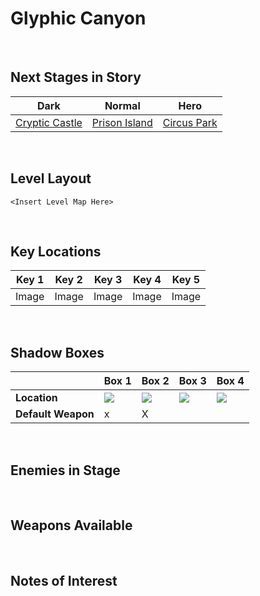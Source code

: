 # Glyphic Canyon

<br />

## Next Stages in Story
|Dark|Normal|Hero|
|--|--|--|
|[Cryptic Castle](../CrypticCastle)|[Prison Island](../PrisonIsland)|[Circus Park](../CircusPark)|

<br />

## Level Layout
```
<Insert Level Map Here>
```

<br />

## Key Locations
|Key 1|Key 2|Key 3|Key 4|Key 5|
|--|--|--|--|--|
|Image|Image|Image|Image|Image|

<br />

## Shadow Boxes
| | Box 1|Box 2|Box 3|Box 4|
|-|-|-|-|-|
|__Location__|[ ![](../../img/ShadowBoxes/GlyphicCanyonShadowBox1.png) ](../../img/ShadowBoxes/GlyphicCanyonShadowBox1.png)|[ ![](../../img/ShadowBoxes/GlyphicCanyonShadowBox2.png) ](../../img/ShadowBoxes/GlyphicCanyonShadowBox2.png)|[ ![](../../img/ShadowBoxes/GlyphicCanyonShadowBox3.png) ](../../img/ShadowBoxes/GlyphicCanyonShadowBox3.png)|[ ![](../../img/ShadowBoxes/GlyphicCanyonShadowBox4.png) ](../../img/ShadowBoxes/GlyphicCanyonShadowBox4.png)|
|__Default Weapon__|x|X

<br />

## Enemies in Stage

<br />

## Weapons Available

<br />

## Notes of Interest

<br />